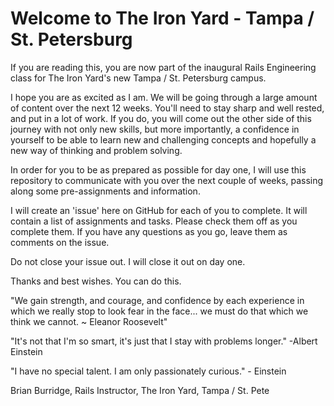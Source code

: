 # Welcome to The Iron Yard - Tampa / St. Petersburg

If you are reading this, you are now part of the inaugural Rails Engineering class for The Iron Yard's new Tampa / St. Petersburg campus.

I hope you are as excited as I am. We will be going through a large amount of content over the next 12 weeks. You'll need to stay sharp and well rested, and put in a lot of work. If you do, you will come out the other side of this journey with not only new skills, but more importantly, a confidence in yourself to be able to learn new and challenging concepts and hopefully a new way of thinking and problem solving.

In order for you to be as prepared as possible for day one, I will use this repository to communicate with you over the next couple of weeks, passing along some pre-assignments and information.

I will create an 'issue' here on GitHub for each of you to complete. It will contain a list of assignments and tasks. Please check them off as you complete them. If you have any questions as you go, leave them as comments on the issue.

Do not close your issue out. I will close it out on day one.

Thanks and best wishes. You can do this.

"We gain strength, and courage, and confidence by each experience in which we really stop to look fear in the face... we must do that which we think we cannot. ~ Eleanor Roosevelt"

"It's not that I'm so smart, it's just that I stay with problems longer." -Albert Einstein

"I have no special talent. I am only passionately curious." - Einstein

Brian Burridge, Rails Instructor, The Iron Yard, Tampa / St. Pete
